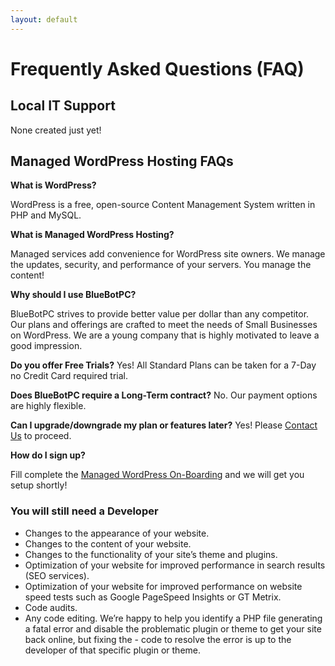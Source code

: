 ```yaml
---
layout: default
---
```

# Frequently Asked Questions (FAQ)

## Local IT Support

None created just yet!

## Managed WordPress Hosting FAQs

**What is WordPress?**

WordPress is a free, open-source Content Management System written in PHP and MySQL.

**What is Managed WordPress Hosting?**

Managed services add convenience for WordPress site owners. We manage the updates, security, and performance of your servers. You manage the content!

**Why should I use BlueBotPC?**

BlueBotPC strives to provide better value per dollar than any competitor. Our plans and offerings are crafted to meet the needs of Small Businesses on WordPress. We are a young company that is highly motivated to leave a good impression.

**Do you offer Free Trials?** Yes! All Standard Plans can be taken for a 7-Day no Credit Card required trial.

**Does BlueBotPC require a Long-Term contract?** No. Our payment options are highly flexible.

**Can I upgrade/downgrade my plan or features later?** Yes! Please [Contact Us](https://bluebotpc.com/pages/contact/) to proceed.

**How do I sign up?**

Fill complete the [Managed WordPress On-Boarding](https://www.mattfaulkner.net/bluebotpc/) and we will get you setup shortly!

### You will still need a Developer

- Changes to the appearance of your website.
- Changes to the content of your website.
- Changes to the functionality of your site’s theme and plugins.
- Optimization of your website for improved performance in search results (SEO services).
- Optimization of your website for improved performance on website speed tests such as Google PageSpeed Insights or GT Metrix.
- Code audits.
- Any code editing. We’re happy to help you identify a PHP file generating a fatal error and disable the problematic plugin or theme to get your site back online, but fixing the - code to resolve the error is up to the developer of that specific plugin or theme.
